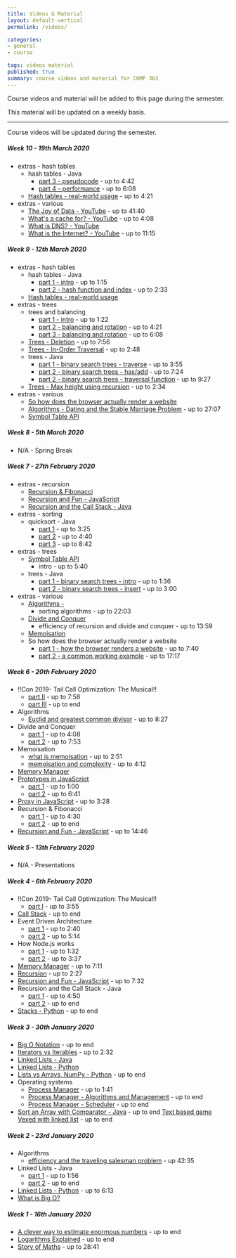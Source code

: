 ```yaml
---
title: Videos & Material
layout: default-vertical
permalink: /videos/

categories:
- general
- course

tags: videos material
published: true
summary: course videos and material for COMP 363
---
```


Course videos and material will be added to this page during the semester.

This material will be updated on a weekly basis.

***

Course videos will be updated during the semester.

##### Week 10 - 19th March 2020
  <!-- * course - []() -->
  * extras - hash tables
    * hash tables - Java
      * [part 3 - pseudocode](https://youtu.be/shs0KM3wKv8?t=228) - up to 4:42
      * [part 4 - performance](https://youtu.be/shs0KM3wKv8?t=282) - up to 6:08
    * [Hash tables - real-world usage](https://youtu.be/sTkWBIUH3Eo?t=144) - up to 4:21
  * extras - various
    * [The Joy of Data - YouTube](https://youtu.be/l6oKriR-RjM?t=2059) - up to 41:40
    * [What's a cache for? - YouTube](https://youtu.be/6JpLD3PUAZk?t=74) - up to 4:08
    * [What is DNS? - YouTube](https://youtu.be/HsQOWfc3Wic?t=7)
    * [What is the Internet? - YouTube](https://youtu.be/XE_FPEFpHt4?t=308) - up to 11:15

##### Week 9 - 12th March 2020

  * extras - hash tables
    * hash tables - Java
      * [part 1 - intro](https://youtu.be/shs0KM3wKv8?t=7) - up to 1:15
      * [part 2 - hash function and index](https://youtu.be/shs0KM3wKv8?t=75) - up to 2:33
    * [Hash tables - real-world usage](https://youtu.be/sTkWBIUH3Eo)
  * extras - trees
    * trees and balancing
      * [part 1 - intro](https://youtu.be/q4fnJZr8ztY?t=13) - up to 1:22
      * [part 2 - balancing and rotation](https://youtu.be/q4fnJZr8ztY?t=81) - up to 4:21
      * [part 3 - balancing and rotation](https://youtu.be/q4fnJZr8ztY?t=262) - up to 6:08
    * [Trees - Deletion](https://youtu.be/g4y2h70D6Nk?t=32) - up to 7:56
    * [Trees - In-Order Traversal](https://youtu.be/5dySuyZf9Qg?t=4) - up to 2:48
    * trees - Java
      * [part 1 - binary search trees - traverse](https://youtu.be/oSWTXtMglKE?t=179) - up to 3:55
      * [part 2 - binary search trees - has/add](https://youtu.be/oSWTXtMglKE?t=240) - up to 7:24
      * [part 2 - binary search trees - traversal function](https://youtu.be/oSWTXtMglKE?t=444) - up to 9:27
    * [Trees - Max height using recursion](https://youtu.be/YT1994beXn0?t=3) - up to 2:34
  * extras - various
    * [So how does the browser actually render a website](https://youtu.be/SmE4OwHztCc)
    * [Algorithms - Dating and the Stable Marriage Problem](https://youtu.be/Q9HjeFD62Uk?t=1337) - up to 27:07
    * [Symbol Table API](https://youtu.be/ZmBIA0E7t6s&list=PL1l6HESgVLWdRm7qHz6gWOUhdZrtSAxOB&index=15&t=0s)

##### Week 8 - 5th March 2020

* N/A - Spring Break

##### Week 7 - 27th February 2020

  * extras - recursion
    * [Recursion & Fibonacci](https://youtu.be/KEEKn7Me-ms)
    * [Recursion and Fun - JavaScript](https://youtu.be/k7-N8R0-KY4)
    * [Recursion and the Call Stack - Java](https://youtu.be/jRcll9qY6b0)
  * extras - sorting 
    * quicksort - Java
      * [part 1](https://youtu.be/SLauY6PpjW4?t=10) - up to 3:25
      * [part 2](https://youtu.be/SLauY6PpjW4?t=205) - up to 4:40
      * [part 3](https://youtu.be/SLauY6PpjW4?t=281) - up to 8:42
  * extras - trees
    * [Symbol Table API](https://youtu.be/ZmBIA0E7t6s?t=30)
      * intro - up to 5:40
    * trees - Java
      * [part 1 - binary search trees - intro](https://youtu.be/oSWTXtMglKE?t=22) - up to 1:36
      * [part 2 - binary search trees - insert](https://youtu.be/oSWTXtMglKE?t=97) - up to 3:00
  * extras - various
    * [Algorithms - ](https://youtu.be/Q9HjeFD62Uk?t=880)
      * sorting algorithms - up to 22:03
    * [Divide and Conquer](https://youtu.be/11V7Ik0IBHU?t=480)
      * efficiency of recursion and divide and conquer - up to 13:59
    * [Memoisation](https://youtu.be/P8Xa2BitN3I&t=18s)
    * So how does the browser actually render a website
      * [part 1 - how the browser renders a website](https://youtu.be/SmE4OwHztCc?t=115) - up to 7:40
      * [part 2 - a common working example](https://youtu.be/SmE4OwHztCc?t=660) - up to 17:17

##### Week 6 - 20th February 2020

  * !!Con 2019- Tail Call Optimization: The Musical!!
    * [part II](https://youtu.be/-PX0BV9hGZY?t=240) - up to 7:58
    * [part III](https://youtu.be/-PX0BV9hGZY?t=480) - up to end
  * Algorithms
    * [Euclid and greatest common divisor](https://youtu.be/Q9HjeFD62Uk?t=321) - up to 8:27
  * Divide and Conquer
    * [part 1](https://youtu.be/11V7Ik0IBHU?t=65) - up to 4:08
    * [part 2](https://youtu.be/11V7Ik0IBHU?t=279) - up to 7:53
  * Memoisation
    * [what is memoisation](https://youtu.be/P8Xa2BitN3I&t=18s?t=13) - up to 2:51
    * [memoisation and complexity](https://youtu.be/P8Xa2BitN3I&t=18s?t=172) - up to 4:12
  * [Memory Manager](https://youtu.be/qdkxXygc3rE)
  * [Prototypes in JavaScript](https://youtu.be/riDVvXZ_Kb4)
    * [part 1](https://youtu.be/riDVvXZ_Kb4?t=13) - up to 1:00
    * [part 2](https://youtu.be/riDVvXZ_Kb4?t=60) - up to 6:41
  * [Proxy in JavaScript](https://youtu.be/KJ3uYyUp-yo?t=3) - up to 3:28
  * Recursion & Fibonacci
    * [part 1](https://youtu.be/KEEKn7Me-ms?t=148) - up to 4:30
    * [part 2](https://youtu.be/KEEKn7Me-ms?t=270) - up to end
  * [Recursion and Fun - JavaScript](https://youtu.be/k7-N8R0-KY4?t=630) - up to 14:46

##### Week 5 - 13th February 2020

* N/A - Presentations

##### Week 4 - 6th February 2020

  * !!Con 2019- Tail Call Optimization: The Musical!!
    * [part I](https://youtu.be/-PX0BV9hGZY?t=19) - up to 3:55
  * [Call Stack](https://youtu.be/Q2sFmqvpBe0?t=290) - up to end
  * Event Driven Architecture
    * [part 1](https://youtu.be/XohG9yQe3Ps?t=38) - up to 2:40
    * [part 2](https://youtu.be/XohG9yQe3Ps?t=160) - up to 5:14
  * How Node.js works
    * [part 1](https://youtu.be/jOupHNvDIq8?t=3) - up to 1:32
    * [part 2](https://youtu.be/jOupHNvDIq8?t=95) - up to 3:37
  * [Memory Manager](https://youtu.be/qdkxXygc3rE?t=374) - up to 7:11
  * [Recursion](https://youtu.be/KEEKn7Me-ms?t=6) - up to 2:27
  * [Recursion and Fun - JavaScript](https://youtu.be/k7-N8R0-KY4?t=360) - up to 7:32
  * Recursion and the Call Stack - Java
    * [part 1](https://youtu.be/jRcll9qY6b0) - up to 4:50
    * [part 2](https://youtu.be/jRcll9qY6b0?t=290) - up to end
  * [Stacks - Python](https://youtu.be/NKmasqr_Xkw?t=40) - up to end

##### Week 3 - 30th January 2020

  * [Big O Notation](https://youtu.be/v4cd1O4zkGw?t=9) - up to end
  * [Iterators vs Iterables](https://youtu.be/vtmiYo_600M?t=19) - up to 2:32
  * [Linked Lists - Java](https://youtu.be/njTh_OwMljA)
  * [Linked Lists - Python](https://youtu.be/6r62JV_V9SU)
  * [Lists vs Arrays, NumPy - Python](https://youtu.be/BrZ5OoYzfN8?t=17) - up to end
  * Operating systems
    * [Process Manager](https://youtu.be/bS3QuOQgUu8) - up to 1:41
    * [Process Manager - Algorithms and Management](https://youtu.be/7FRW4iGjLrc) - up to end
    * [Process Manager - Scheduler](https://youtu.be/bS3QuOQgUu8?t=102) - up to end
  * [Sort an Array with Comparator - Java](https://youtu.be/SzzSwvQfKyk?t=7) - up to end
    [Text based game Vexed with linked list](https://youtu.be/l96Txo9XDkY) - up to end

##### Week 2 - 23rd January 2020

  * Algorithms
    * [efficiency and the traveling salesman problem](https://youtu.be/Q9HjeFD62Uk?t=1940) - up 42:35
  * Linked Lists - Java
    * [part 1](https://youtu.be/njTh_OwMljA?t=5) - up to 1:56
    * [part 2](https://youtu.be/njTh_OwMljA?t=118) - up to end
  * [Linked Lists - Python](https://youtu.be/6r62JV_V9SU?t=14) - up to 6:13
  * [What is Big O?](https://youtu.be/MyeV2_tGqvw)

##### Week 1 - 16th January 2020

  * [A clever way to estimate enormous numbers](https://youtu.be/0YzvupOX8Is?t=110) - up to end
  * [Logarithms Explained](https://youtu.be/zzu2POfYv0Y) - up to end
  * [Story of Maths](https://youtu.be/pb0MSMGSIeY?t=1271) - up to 28:41 
 